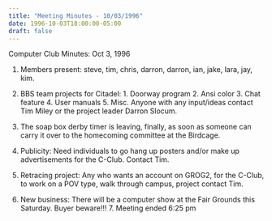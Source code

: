 ```yaml
---
title: "Meeting Minutes - 10/03/1996"
date: 1996-10-03T18:00:00-05:00
draft: false
---
```


Computer Club Minutes:  Oct 3, 1996 </p><p>
1.  Members present:  steve, tim, chris, darron, darron,  	ian, jake, lara, jay, kim. </p><p>
2.  BBS team projects for Citadel: 	1. Doorway program  	2. Ansi color 	3. Chat feature 	4. User manuals 	5. Misc.  	Anyone with any input/ideas contact Tim Miley  	or the project leader Darron Slocum. </p><p>
3.  The soap box derby timer is leaving, finally, as soon     as someone can carry it over to the homecoming      committee at the Birdcage. </p><p>
4.  Publicity: 	Need individuals to go hang up posters and/or  	make up advertisements for the C-Club.  Contact 	Tim. </p><p>
5.  Retracing project: 	Any who wants an account on GROG2, for the C-Club, 	to work on a POV type, walk through campus, project 	contact Tim. </p><p>
6.  New business: 	There will be a computer show at the Fair Grounds      	this Saturday.  Buyer beware!!!   7.  Meeting ended 6:25 pm </p><p>
</p>
